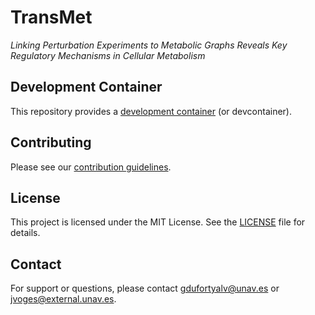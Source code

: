 # TransMet

_Linking Perturbation Experiments to Metabolic Graphs Reveals Key Regulatory Mechanisms in Cellular Metabolism_

## Development Container

This repository provides a [development container](https://code.visualstudio.com/docs/devcontainers/containers) (or devcontainer).

## Contributing

Please see our [contribution guidelines](CONTRIBUTING.md).

## License

This project is licensed under the MIT License.
See the [LICENSE](LICENSE) file for details.

## Contact

For support or questions, please contact [gdufortyalv@unav.es](gdufortyalv@unav.es) or [jvoges@external.unav.es](mailto:jvoges@external.unav.es).
